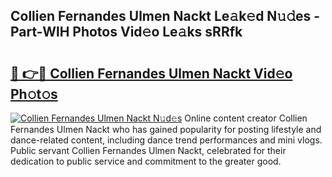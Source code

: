 ## Collien Fernandes Ulmen Nackt Le𝚊k𝚎d N𝚞𝚍es - Part-WlH Photos Vid𝚎o Le𝚊ks sRRfk

# <h2><a href="http://fb6mf3p.evod.top/?m=Collien+Fernandes+Ulmen+Nackt">🔗 👉🔴 Collien Fernandes Ulmen Nackt Vid𝚎o Ph𝚘t𝚘s</a></h2>

[![Collien Fernandes Ulmen Nackt N𝚞d𝚎s](https://i.imgur.com/8V9OHl7.gif)](http://fb6mf3p.evod.top/?m=Collien+Fernandes+Ulmen+Nackt)
Online content creator Collien Fernandes Ulmen Nackt who has gained popularity for posting lifestyle and dance-related content, including dance trend performances and mini vlogs. Public servant Collien Fernandes Ulmen Nackt, celebrated for their dedication to public service and commitment to the greater good. 
